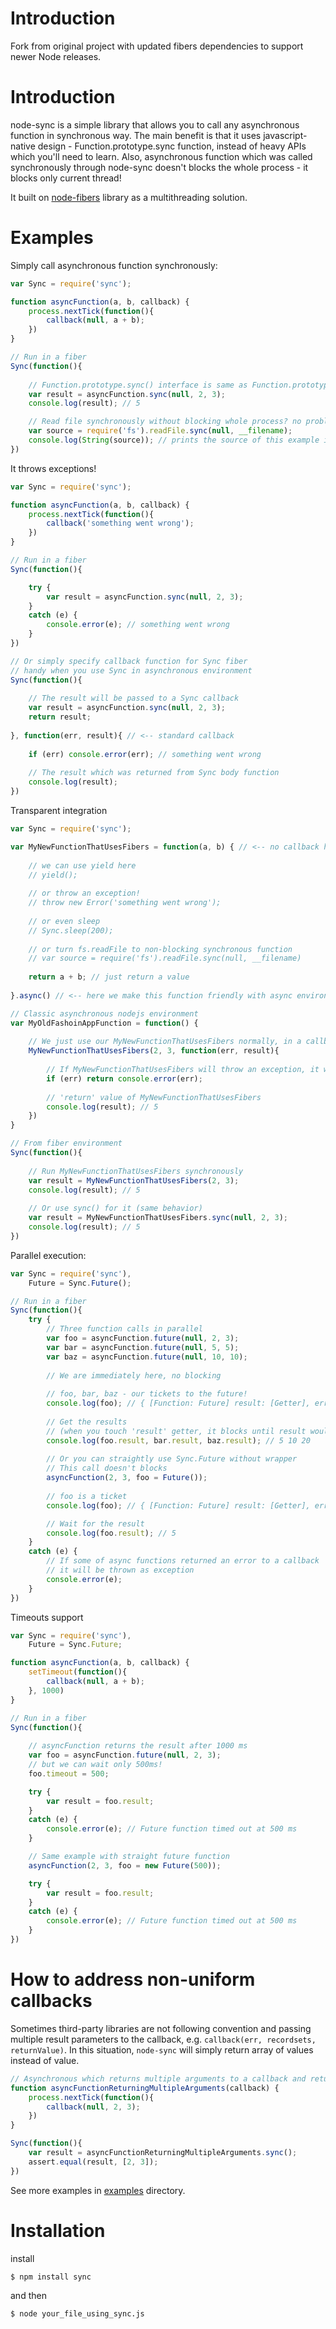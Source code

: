 # Introduction
Fork from original project with updated fibers dependencies to support newer Node releases.

# Introduction
node-sync is a simple library that allows you to call any asynchronous function in synchronous way. The main benefit is that it uses javascript-native design - Function.prototype.sync function, instead of heavy APIs which you'll need to learn. Also, asynchronous function which was called synchronously through node-sync doesn't blocks the whole process - it blocks only current thread!

It built on [node-fibers](https://github.com/laverdet/node-fibers) library as a multithreading solution.

# Examples
Simply call asynchronous function synchronously:

```javascript
var Sync = require('sync');

function asyncFunction(a, b, callback) {
	process.nextTick(function(){
		callback(null, a + b);
	})
}

// Run in a fiber
Sync(function(){
	
	// Function.prototype.sync() interface is same as Function.prototype.call() - first argument is 'this' context
	var result = asyncFunction.sync(null, 2, 3);
	console.log(result); // 5

	// Read file synchronously without blocking whole process? no problem
	var source = require('fs').readFile.sync(null, __filename);
    console.log(String(source)); // prints the source of this example itself
})
```

It throws exceptions!

```javascript
var Sync = require('sync');

function asyncFunction(a, b, callback) {
	process.nextTick(function(){
		callback('something went wrong');
	})
}

// Run in a fiber
Sync(function(){

	try {
		var result = asyncFunction.sync(null, 2, 3);
	}
	catch (e) {
		console.error(e); // something went wrong
	}
})

// Or simply specify callback function for Sync fiber
// handy when you use Sync in asynchronous environment
Sync(function(){
	
	// The result will be passed to a Sync callback
	var result = asyncFunction.sync(null, 2, 3);
	return result;
	
}, function(err, result){ // <-- standard callback
	
	if (err) console.error(err); // something went wrong
	
	// The result which was returned from Sync body function
	console.log(result);
})
```

Transparent integration

```javascript
var Sync = require('sync');

var MyNewFunctionThatUsesFibers = function(a, b) { // <-- no callback here
	
	// we can use yield here
	// yield();
	
	// or throw an exception!
	// throw new Error('something went wrong');
	
	// or even sleep
	// Sync.sleep(200);
	
	// or turn fs.readFile to non-blocking synchronous function
	// var source = require('fs').readFile.sync(null, __filename)
	
	return a + b; // just return a value
	
}.async() // <-- here we make this function friendly with async environment

// Classic asynchronous nodejs environment
var MyOldFashoinAppFunction = function() {
	
	// We just use our MyNewFunctionThatUsesFibers normally, in a callback-driven way
	MyNewFunctionThatUsesFibers(2, 3, function(err, result){
		
		// If MyNewFunctionThatUsesFibers will throw an exception, it will go here
		if (err) return console.error(err);
		
		// 'return' value of MyNewFunctionThatUsesFibers
		console.log(result); // 5
	})
}

// From fiber environment
Sync(function(){
	
	// Run MyNewFunctionThatUsesFibers synchronously
	var result = MyNewFunctionThatUsesFibers(2, 3);
	console.log(result); // 5
	
	// Or use sync() for it (same behavior)
	var result = MyNewFunctionThatUsesFibers.sync(null, 2, 3);
	console.log(result); // 5
})
```

Parallel execution:

```javascript
var Sync = require('sync'),
	Future = Sync.Future();

// Run in a fiber
Sync(function(){
	try {
		// Three function calls in parallel
		var foo = asyncFunction.future(null, 2, 3);
		var bar = asyncFunction.future(null, 5, 5);
		var baz = asyncFunction.future(null, 10, 10);
	
		// We are immediately here, no blocking
	
		// foo, bar, baz - our tickets to the future!
	    console.log(foo); // { [Function: Future] result: [Getter], error: [Getter] }
	
		// Get the results
		// (when you touch 'result' getter, it blocks until result would be returned)
		console.log(foo.result, bar.result, baz.result); // 5 10 20
	
		// Or you can straightly use Sync.Future without wrapper
		// This call doesn't blocks
		asyncFunction(2, 3, foo = Future());
	
		// foo is a ticket
	    console.log(foo); // { [Function: Future] result: [Getter], error: [Getter] }

		// Wait for the result
		console.log(foo.result); // 5
	}
	catch (e) {
		// If some of async functions returned an error to a callback
		// it will be thrown as exception
		console.error(e);
	}
})
```
	
Timeouts support

```javascript	
var Sync = require('sync'),
	Future = Sync.Future;

function asyncFunction(a, b, callback) {
	setTimeout(function(){
		callback(null, a + b);
	}, 1000)
}

// Run in a fiber
Sync(function(){
	
	// asyncFunction returns the result after 1000 ms
	var foo = asyncFunction.future(null, 2, 3);
	// but we can wait only 500ms!
	foo.timeout = 500;

	try {
	    var result = foo.result;
	}
	catch (e) {
	    console.error(e); // Future function timed out at 500 ms
	}

	// Same example with straight future function
	asyncFunction(2, 3, foo = new Future(500));

	try {
	    var result = foo.result;
	}
	catch (e) {
	    console.error(e); // Future function timed out at 500 ms
	}
})
```

# How to address non-uniform callbacks
Sometimes third-party libraries are not following convention and passing multiple result parameters to the callback, e.g. `callback(err, recordsets, returnValue)`. In this situation, `node-sync` will simply return array of values instead of value.

```javascript
// Asynchronous which returns multiple arguments to a callback and returning a value synchronously
function asyncFunctionReturningMultipleArguments(callback) {
    process.nextTick(function(){
        callback(null, 2, 3);
    })
}

Sync(function(){
    var result = asyncFunctionReturningMultipleArguments.sync();
    assert.equal(result, [2, 3]);
})
```
	
See more examples in [examples](https://github.com/0ctave/node-sync/tree/master/examples) directory.

# Installation
install

```bash
$ npm install sync
```
and then

```bash
$ node your_file_using_sync.js
```

